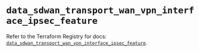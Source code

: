 # `data_sdwan_transport_wan_vpn_interface_ipsec_feature`

Refer to the Terraform Registry for docs: [`data_sdwan_transport_wan_vpn_interface_ipsec_feature`](https://registry.terraform.io/providers/ciscodevnet/sdwan/0.8.0/docs/data-sources/transport_wan_vpn_interface_ipsec_feature).
